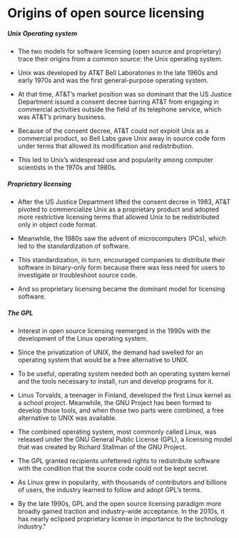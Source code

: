 <!-- #region -->
# Origins of open source licensing


##### Unix Operating system

- The two models for software licensing (open source and proprietary) trace their origins from a common source: the Unix operating system.


- Unix was developed by AT&T Bell Laboratories in the late 1960s and early 1970s and was the first general-purpose operating system.


- At that time, AT&T’s market position was so dominant that the US Justice Department issued a consent decree barring AT&T from engaging in commercial activities outside the field of its telephone service, which was AT&T’s primary business.


- Because of the consent decree, AT&T could not exploit Unix as a commercial product, so Bell Labs gave Unix away in source code form under terms that allowed its modification and redistribution.


- This led to Unix’s widespread use and popularity among computer scientists in the 1970s and 1980s.




##### Proprietary licensing

- After the US Justice Department lifted the consent decree in 1983, AT&T pivoted to commercialize Unix as a proprietary product and adopted more restrictive licensing terms that allowed Unix to be redistributed only in object code format. 


- Meanwhile, the 1980s saw the advent of microcomputers (PCs), which led to the standardization of software.


- This standardization, in turn, encouraged companies to distribute their software in binary-only form because there was less need for users to investigate or troubleshoot source code.


- And so proprietary licensing became the dominant model for licensing software.




##### The GPL

- Interest in open source licensing reemerged in the 1990s with the development of the Linux operating system.


- Since the privatization of UNIX, the demand had swelled for an operating system that would be a free alternative to UNIX.


- To be useful, operating system needed both an operating system kernel and the tools necessary to install, run and develop programs for it.


- Linus Torvalds, a teenager in Finland, developed the first Linux kernel as a school project. Meanwhile, the GNU Project has been formed to develop those tools, and when those two parts were combined, a free alternative to UNIX was available.


- The combined operating system, most commonly called Linux, was released under the GNU General Public License (GPL), a licensing model that was created by Richard Stallman of the GNU Project.


- The GPL granted recipients unfettered rights to redistribute software with the condition that the source code could not be kept secret.


- As Linux grew in popularity, with thousands of contributors and billions of users, the industry learned to follow and adopt GPL’s terms.


- By the late 1990s, GPL and the open source licensing paradigm more broadly gained traction and industry-wide acceptance. In the 2010s, it has nearly eclipsed proprietary license in importance to the technology industry."
<!-- #endregion -->
